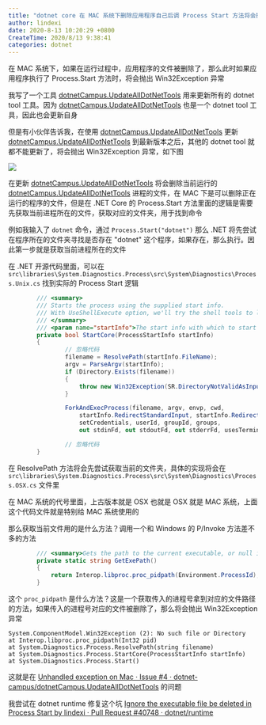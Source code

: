 ```yaml
---
title: "dotnet core 在 MAC 系统下删除应用程序自己后调 Process Start 方法将会抛出 Win32 异常"
author: lindexi
date: 2020-8-13 10:20:29 +0800
CreateTime: 2020/8/13 9:38:41
categories: dotnet
---
```


在 MAC 系统下，如果在运行过程中，应用程序的文件被删除了，那么此时如果应用程序执行了 Process.Start 方法时，将会抛出 Win32Exception 异常

<!--more-->


<!-- CreateTime:2020/8/13 9:38:41 -->

<!-- 发布 -->

我写了一个工具 [dotnetCampus.UpdateAllDotNetTools](https://github.com/dotnet-campus/dotnetCampus.UpdateAllDotNetTools) 用来更新所有的 dotnet tool 工具。因为 [dotnetCampus.UpdateAllDotNetTools](https://github.com/dotnet-campus/dotnetCampus.UpdateAllDotNetTools) 也是一个 dotnet tool 工具，因此也会更新自身

但是有小伙伴告诉我，在使用 [dotnetCampus.UpdateAllDotNetTools](https://github.com/dotnet-campus/dotnetCampus.UpdateAllDotNetTools) 更新 [dotnetCampus.UpdateAllDotNetTools](https://github.com/dotnet-campus/dotnetCampus.UpdateAllDotNetTools) 到最新版本之后，其他的 dotnet tool 就都不能更新了，将会抛出 Win32Exception 异常，如下图

<!-- ![](image/dotnet core 在 MAC 系统下删除应用程序自己后调 Process Start 方法将会抛出 Win32 异常/dotnet core 在 MAC 系统下删除应用程序自己后调 Process Start 方法将会抛出 Win32 异常0.png) -->

![](http://image.acmx.xyz/lindexi%2F2020813938278627.jpg)

在更新 [dotnetCampus.UpdateAllDotNetTools](https://github.com/dotnet-campus/dotnetCampus.UpdateAllDotNetTools) 将会删除当前运行的 [dotnetCampus.UpdateAllDotNetTools](https://github.com/dotnet-campus/dotnetCampus.UpdateAllDotNetTools) 进程的文件，在 MAC 下是可以删除正在运行的程序的文件，但是在 .NET Core 的 Process.Start 方法里面的逻辑是需要先获取当前进程所在的文件，获取对应的文件夹，用于找到命令

例如我输入了 `dotnet` 命令，通过 `Process.Start("dotnet")` 那么 .NET 将先尝试在程序所在的文件夹寻找是否存在 "dotnet" 这个程序，如果存在，那么执行。因此第一步就是获取当前进程所在的文件

在 .NET 开源代码里面，可以在 `src\libraries\System.Diagnostics.Process\src\System\Diagnostics\Process.Unix.cs` 找到实际的 Process Start 逻辑

```csharp
        /// <summary>
        /// Starts the process using the supplied start info.
        /// With UseShellExecute option, we'll try the shell tools to launch it(e.g. "open fileName")
        /// </summary>
        /// <param name="startInfo">The start info with which to start the process.</param>
        private bool StartCore(ProcessStartInfo startInfo)
        {
                // 忽略代码
                filename = ResolvePath(startInfo.FileName);
                argv = ParseArgv(startInfo);
                if (Directory.Exists(filename))
                {
                    throw new Win32Exception(SR.DirectoryNotValidAsInput);
                }

                ForkAndExecProcess(filename, argv, envp, cwd,
                    startInfo.RedirectStandardInput, startInfo.RedirectStandardOutput, startInfo.RedirectStandardError,
                    setCredentials, userId, groupId, groups,
                    out stdinFd, out stdoutFd, out stderrFd, usesTerminal);

                // 忽略代码
        }
```

在 ResolvePath 方法将会先尝试获取当前的文件夹，具体的实现将会在 `src\libraries\System.Diagnostics.Process\src\System\Diagnostics\Process.OSX.cs` 文件里

在 MAC 系统的代号里面，上古版本就是 OSX 也就是 OSX 就是 MAC 系统，上面这个代码文件就是特别给 MAC 系统使用的

那么获取当前文件用的是什么方法？调用一个和 Windows 的 P/Invoke 方法差不多的方法

```csharp
        /// <summary>Gets the path to the current executable, or null if it could not be retrieved.</summary>
        private static string GetExePath()
        {
            return Interop.libproc.proc_pidpath(Environment.ProcessId);
        }
```

这个 `proc_pidpath` 是什么方法？这是一个获取传入的进程号拿到对应的文件路径的方法，如果传入的进程号对应的文件被删除了，那么将会抛出 Win32Exception 异常

```
System.ComponentModel.Win32Exception (2): No such file or Directory
at Interop.libproc.proc_pidpath(Int32 pid)
at System.Diagnostics.Process.ResolvePath(string filename)
at System.Diagnostics.Process.StartCore(ProcessStartInfo startInfo)
at System.Diagnostics.Process.Start()
```

这就是在 [Unhandled exception on Mac · Issue #4 · dotnet-campus/dotnetCampus.UpdateAllDotNetTools](https://github.com/dotnet-campus/dotnetCampus.UpdateAllDotNetTools/issues/4 ) 的问题

我尝试在 dotnet runtime 修复这个坑 [Ignore the executable file be deleted in Process Start by lindexi · Pull Request #40748 · dotnet/runtime](https://github.com/dotnet/runtime/pull/40748 ) 

